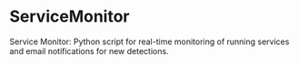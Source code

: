 # ServiceMonitor
Service Monitor: Python script for real-time monitoring of running services and email notifications for new detections.
